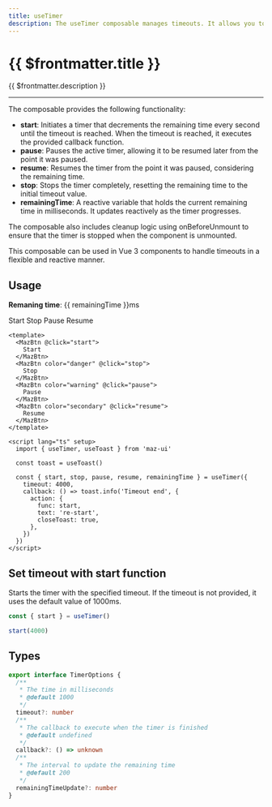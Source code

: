```yaml
---
title: useTimer
description: The useTimer composable manages timeouts. It allows you to start, pause, resume, and stop a timer with reactive updates on the remaining time. Ideal for handling asynchronous operations or user interactions with a specified timeout.
---
```


# {{ $frontmatter.title }}

{{ $frontmatter.description }}

---

The composable provides the following functionality:

- **start**: Initiates a timer that decrements the remaining time every second until the timeout is reached. When the timeout is reached, it executes the provided callback function.
- **pause**: Pauses the active timer, allowing it to be resumed later from the point it was paused.
- **resume**: Resumes the timer from the point it was paused, considering the remaining time.
- **stop**: Stops the timer completely, resetting the remaining time to the initial timeout value.
- **remainingTime**: A reactive variable that holds the current remaining time in milliseconds. It updates reactively as the timer progresses.

The composable also includes cleanup logic using onBeforeUnmount to ensure that the timer is stopped when the component is unmounted.

This composable can be used in Vue 3 components to handle timeouts in a flexible and reactive manner.

## Usage

**Remaning time**: {{ remainingTime }}ms

<div class="maz-flex maz-items-center maz-gap-2">
  <MazBtn @click="start">
    Start
  </MazBtn>
  <MazBtn color="danger" @click="stop">
    Stop
  </MazBtn>
  <MazBtn color="warning" @click="pause">
    Pause
  </MazBtn>
  <MazBtn color="secondary" @click="resume">
    Resume
  </MazBtn>
</div>

<script lang="ts" setup>
  import { useTimer, useToast } from 'maz-ui'

  const toast = useToast()

  const { start, stop, pause, resume, remainingTime } = useTimer({
    timeout: 4000,
    callback: () => toast.info('Timeout end', {
      action: {
        func: start,
        text: 're-start',
        closeToast: true,
      },
    })
  })
</script>

```vue
<template>
  <MazBtn @click="start">
    Start
  </MazBtn>
  <MazBtn color="danger" @click="stop">
    Stop
  </MazBtn>
  <MazBtn color="warning" @click="pause">
    Pause
  </MazBtn>
  <MazBtn color="secondary" @click="resume">
    Resume
  </MazBtn>
</template>

<script lang="ts" setup>
  import { useTimer, useToast } from 'maz-ui'

  const toast = useToast()

  const { start, stop, pause, resume, remainingTime } = useTimer({
    timeout: 4000,
    callback: () => toast.info('Timeout end', {
      action: {
        func: start,
        text: 're-start',
        closeToast: true,
      },
    })
  })
</script>
```

## Set timeout with start function

Starts the timer with the specified timeout. If the timeout is not provided, it uses the default value of 1000ms.

```ts
const { start } = useTimer()

start(4000)
```

## Types

```ts
export interface TimerOptions {
  /**
   * The time in milliseconds
   * @default 1000
   */
  timeout?: number
  /**
   * The callback to execute when the timer is finished
   * @default undefined
   */
  callback?: () => unknown
  /**
   * The interval to update the remaining time
   * @default 200
   */
  remainingTimeUpdate?: number
}
```
